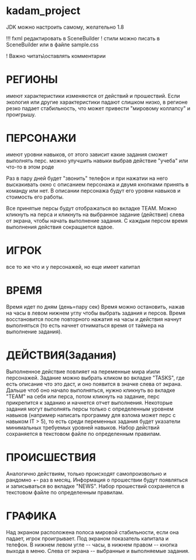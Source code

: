 # kadam_project

JDK можно настроить самому, желательно 1.8

 !!! fxml редактировать в SceneBuilder
 ! стили можно писать в SceneBuilder или в файле sample.css

 !  Важно читать\оставлять комментарии

<h1>РЕГИОНЫ</h1>
имеют характеристики
изменяются от действий и прошествий.
Если экология или другие характеристики падают слишком низко, в регионе резко падает стабильность, что может привести "мировому коллапсу" и проигрышу.

<h1>ПЕРСОНАЖИ</h1>
имеют уровни навыков, от этого зависит какие задания сможет выполнять перс.
можно улучшить навыки выбрав действие "учеба" или что-то в этом роде

Раз в пару дней будет "звонить" телефон и при нажатии на него выскакивать окно с описанием персонажа и двумя кнопками принять в команду или нет.
В описании персонажа будут его уровни навыков и стоимость его работы.

Все принятые персы будут отображаться во вкладке TEAM.
Можно кликнуть на перса и кликнуть на выбранное задание (действие) слева от экрана, чтобы начать выполнение задания.
С каждым персом время выполнения действия сокращается вдвое.

<h1>ИГРОК</h1>
все то же что и у персонажей, но еще имеет капитал

<h1>ВРЕМЯ</h1>
Время идет по дням (день=пару сек)
Время можно остановить, нажав на часы в левом нижнем углу чтобы выбрать задания и персов.
Время восстановится после повторного нажатия на часы и действия начнут выполняться (то есть начнет отниматься время от таймера на выполнение задания).

<h1>ДЕЙСТВИЯ(Задания)</h1>
Выполненное действие повлияет на переменные мира и\или персонажей.
Задание можно выбрать кликом во вкладке "TASKS", где есть описание что это даст, и оно появится в значке слева от экрана.
Дальше чтоб оно начало выполняться, нужно кликнуть во вкладке "TEAM" на себя или перса, потом кликнуть на задание, перс прикрепится к заданию и начнется отчет выполнения.
Некоторые задания могут выполнять персы только с определенным уровнем навыков (например написать программу для взлома может перс с навыком IT > 5), то есть среди переменных задания будет указатели минимальных требуемых уровней навыков.
Набор действий сохраняется в текстовом файле по определенным правилам.

<h1>ПРОИСШЕСТВИЯ</h1>
Аналогично действиям, только происходят самопроизвольно и рандомно +- раз в месяц.
Информация о прошествии будут появляться и записываться во вкладке "NEWS".
Набор прошествий сохраняется в текстовом файле по определенным правилам.


<h1>ГРАФИКА</h1>
Над экраном расположена полоса мировой стабильности, если она падает, игрок проигрывает.
Под экраном показатель капитала и телефон.
В нижнем левом угле -- часы, в нижнем правом -- кнопка выхода в меню.
Слева от экрана -- выбранные и выполняемые задания.

